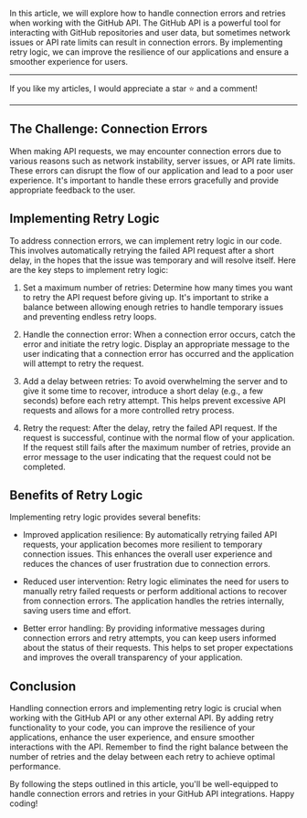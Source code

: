 In this article, we will explore how to handle connection errors and retries when working with the GitHub API. The GitHub API is a powerful tool for interacting with GitHub repositories and user data, but sometimes network issues or API rate limits can result in connection errors. By implementing retry logic, we can improve the resilience of our applications and ensure a smoother experience for users.

---
If you like my articles, I would appreciate a star ⭐ and a comment!

---


## The Challenge: Connection Errors

When making API requests, we may encounter connection errors due to various reasons such as network instability, server issues, or API rate limits. These errors can disrupt the flow of our application and lead to a poor user experience. It's important to handle these errors gracefully and provide appropriate feedback to the user.

## Implementing Retry Logic

To address connection errors, we can implement retry logic in our code. This involves automatically retrying the failed API request after a short delay, in the hopes that the issue was temporary and will resolve itself. Here are the key steps to implement retry logic:

1. Set a maximum number of retries: Determine how many times you want to retry the API request before giving up. It's important to strike a balance between allowing enough retries to handle temporary issues and preventing endless retry loops.

2. Handle the connection error: When a connection error occurs, catch the error and initiate the retry logic. Display an appropriate message to the user indicating that a connection error has occurred and the application will attempt to retry the request.

3. Add a delay between retries: To avoid overwhelming the server and to give it some time to recover, introduce a short delay (e.g., a few seconds) before each retry attempt. This helps prevent excessive API requests and allows for a more controlled retry process.

4. Retry the request: After the delay, retry the failed API request. If the request is successful, continue with the normal flow of your application. If the request still fails after the maximum number of retries, provide an error message to the user indicating that the request could not be completed.

## Benefits of Retry Logic

Implementing retry logic provides several benefits:

- Improved application resilience: By automatically retrying failed API requests, your application becomes more resilient to temporary connection issues. This enhances the overall user experience and reduces the chances of user frustration due to connection errors.

- Reduced user intervention: Retry logic eliminates the need for users to manually retry failed requests or perform additional actions to recover from connection errors. The application handles the retries internally, saving users time and effort.

- Better error handling: By providing informative messages during connection errors and retry attempts, you can keep users informed about the status of their requests. This helps to set proper expectations and improves the overall transparency of your application.

## Conclusion

Handling connection errors and implementing retry logic is crucial when working with the GitHub API or any other external API. By adding retry functionality to your code, you can improve the resilience of your applications, enhance the user experience, and ensure smoother interactions with the API. Remember to find the right balance between the number of retries and the delay between each retry to achieve optimal performance.

By following the steps outlined in this article, you'll be well-equipped to handle connection errors and retries in your GitHub API integrations. Happy coding!
